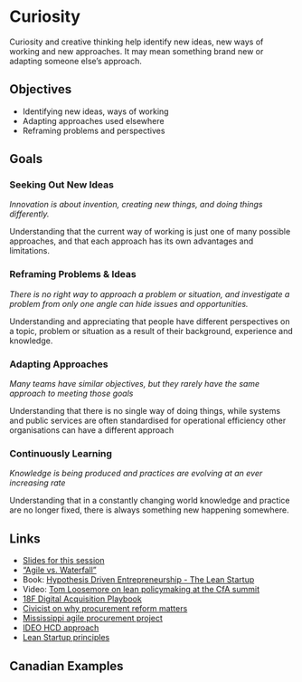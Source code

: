 # Curiosity

Curiosity and creative thinking help identify new ideas, new ways of working and new approaches. It may mean something brand new or adapting someone else’s approach.

## Objectives

- Identifying new ideas, ways of working
- Adapting approaches used elsewhere
- Reframing problems and perspectives

## Goals

### Seeking Out New Ideas

*Innovation is about invention, creating new things, and doing things differently.*

Understanding that the current way of 
working is just one of many possible 
approaches, and that each approach has 
its own advantages and limitations.

### Reframing Problems & Ideas

*There is no right way to approach a problem or situation, and investigate a problem from only one angle can hide issues and opportunities.*

Understanding and appreciating that 
people have different perspectives on a 
topic, problem or situation as a result of 
their background, experience and 
knowledge.

### Adapting Approaches

*Many teams have similar objectives, but they rarely have the same approach to meeting those goals*

Understanding that there is no single way 
of doing things, while systems and public 
services are often standardised for 
operational efficiency other organisations 
can have a different approach

### Continuously Learning

*Knowledge is being produced and practices are evolving at an ever increasing rate*

Understanding that in a constantly 
changing world knowledge and practice 
are no longer fixed, there is always 
something new happening somewhere.

## Links

- [Slides for this session](slides.html)
- [“Agile vs. Waterfall”](http://www.agilenutshell.com/agile_vs_waterfall)
- Book: [Hypothesis Driven Entrepreneurship - The Lean Startup](http://theleanstartup.com/)
- Video: [Tom Loosemore on lean policymaking at the CfA summit](https://www.youtube.com/watch?v=5qI6Qw2_o_8&amp=&t=287s)
- [18F Digital Acquisition Playbook](https://digital-acquisition-playbook.18f.gov/)
- [Civicist on why procurement reform matters](https://civichall.org/civicist/why-18fs-new-approach-to-procurement-reform-matters/)
- [Mississippi agile procurement project](https://18f.gsa.gov/2016/09/20/mississippi-agile-modular-techniques-child-welfare-system/)
- [IDEO HCD approach](https://www.ideo.org/approach)
- [Lean Startup principles](http://theleanstartup.com/principles)

## Canadian Examples
